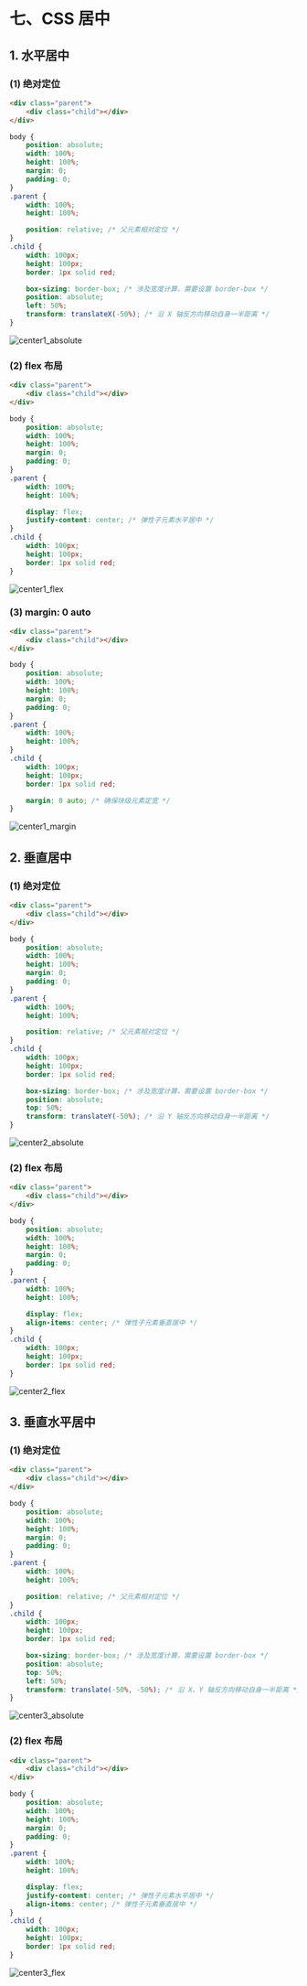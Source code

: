 # 七、CSS 居中

## 1. 水平居中

### (1) 绝对定位

```html
<div class="parent">
    <div class="child"></div>
</div>
```
  
```css
body {
    position: absolute;
    width: 100%;
    height: 100%;
    margin: 0;
    padding: 0;
}
.parent {
    width: 100%;
    height: 100%;

    position: relative; /* 父元素相对定位 */
}
.child {
    width: 100px;
    height: 100px;
    border: 1px solid red;

    box-sizing: border-box; /* 涉及宽度计算，需要设置 border-box */
    position: absolute; 
    left: 50%;
    transform: translateX(-50%); /* 沿 X 轴反方向移动自身一半距离 */
}
```

![center1_absolute](https://github.com/yuyuyuzhang/Blog/blob/master/images/CSS/CSS/center1_absolute.png)

### (2) flex 布局

```html
<div class="parent">
    <div class="child"></div>
</div>
```
  
```css
body {
    position: absolute;
    width: 100%;
    height: 100%;
    margin: 0;
    padding: 0;
}
.parent {
    width: 100%;
    height: 100%;

    display: flex;
    justify-content: center; /* 弹性子元素水平居中 */
}
.child {
    width: 100px;
    height: 100px;
    border: 1px solid red;
}
```

![center1_flex](https://github.com/yuyuyuzhang/Blog/blob/master/images/CSS/CSS/center1_flex.png)

### (3) margin: 0 auto

```html
<div class="parent">
    <div class="child"></div>
</div>
```
  
```css
body {
    position: absolute;
    width: 100%;
    height: 100%;
    margin: 0;
    padding: 0;
}
.parent {
    width: 100%;
    height: 100%;
}
.child {
    width: 100px;
    height: 100px;
    border: 1px solid red;

    margin: 0 auto; /* 确保块级元素定宽 */
}
```

![center1_margin](https://github.com/yuyuyuzhang/Blog/blob/master/images/CSS/CSS/center1_margin.png)

## 2. 垂直居中

### (1) 绝对定位

```html
<div class="parent">
    <div class="child"></div>
</div>
```

```css
body {
    position: absolute;
    width: 100%;
    height: 100%;
    margin: 0;
    padding: 0;
}
.parent {
    width: 100%;
    height: 100%;

    position: relative; /* 父元素相对定位 */
}
.child {
    width: 100px;
    height: 100px;
    border: 1px solid red;

    box-sizing: border-box; /* 涉及宽度计算，需要设置 border-box */
    position: absolute; 
    top: 50%;
    transform: translateY(-50%); /* 沿 Y 轴反方向移动自身一半距离 */
}
```

![center2_absolute](https://github.com/yuyuyuzhang/Blog/blob/master/images/CSS/CSS/center2_absolute.png)

### (2) flex 布局

```html
<div class="parent">
    <div class="child"></div>
</div>
```

```css
body {
    position: absolute;
    width: 100%;
    height: 100%;
    margin: 0;
    padding: 0;
}
.parent {
    width: 100%;
    height: 100%;

    display: flex;
    align-items: center; /* 弹性子元素垂直居中 */
}
.child {
    width: 100px;
    height: 100px;
    border: 1px solid red;
}
```

![center2_flex](https://github.com/yuyuyuzhang/Blog/blob/master/images/CSS/CSS/center2_flex.png)

## 3. 垂直水平居中

### (1) 绝对定位

```html
<div class="parent">
    <div class="child"></div>
</div>
```

```css
body {
    position: absolute;
    width: 100%;
    height: 100%;
    margin: 0;
    padding: 0;
}
.parent {
    width: 100%;
    height: 100%;

    position: relative; /* 父元素相对定位 */
}
.child {
    width: 100px;
    height: 100px;
    border: 1px solid red;

    box-sizing: border-box; /* 涉及宽度计算，需要设置 border-box */
    position: absolute; 
    top: 50%;
    left: 50%;
    transform: translate(-50%, -50%); /* 沿 X、Y 轴反方向移动自身一半距离 */
}
```

![center3_absolute](https://github.com/yuyuyuzhang/Blog/blob/master/images/CSS/CSS/center3_absolute.png)

### (2) flex 布局

```html
<div class="parent">
    <div class="child"></div>
</div>
```

```css
body {
    position: absolute;
    width: 100%;
    height: 100%;
    margin: 0;
    padding: 0;
}
.parent {
    width: 100%;
    height: 100%;

    display: flex;
    justify-content: center; /* 弹性子元素水平居中 */
    align-items: center; /* 弹性子元素垂直居中 */
}
.child {
    width: 100px;
    height: 100px;
    border: 1px solid red;
}
```

![center3_flex](https://github.com/yuyuyuzhang/Blog/blob/master/images/CSS/CSS/center3_flex.png)
